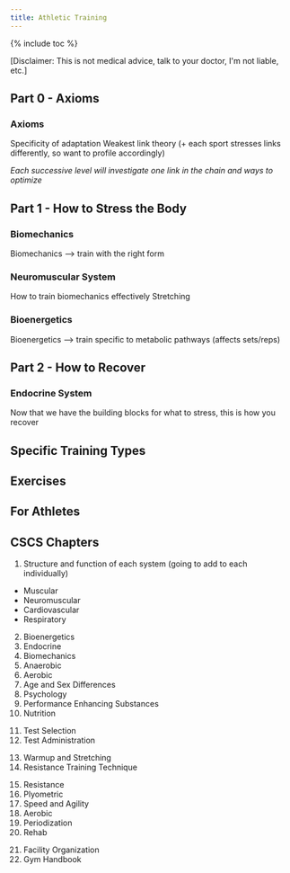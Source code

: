 ```yaml
---
title: Athletic Training
---
```


{% include toc %}

[Disclaimer: This is not medical advice, talk to your doctor, I'm not liable, etc.]

## Part 0 - Axioms

### Axioms
Specificity of adaptation
Weakest link theory (+ each sport stresses links differently, so want to profile accordingly)

_Each successive level will investigate one link in the chain and ways to optimize_

## Part 1 - How to Stress the Body

### Biomechanics
Biomechanics --> train with the right form

### Neuromuscular System
How to train biomechanics effectively
Stretching

### Bioenergetics
Bioenergetics --> train specific to metabolic pathways (affects sets/reps)


## Part 2 - How to Recover

### Endocrine System
Now that we have the building blocks for what to stress, this is how you recover


## Specific Training Types



## Exercises


## For Athletes



## CSCS Chapters
<!-- Concepts -->
1. Structure and function of each system (going to add to each individually)
- Muscular
- Neuromuscular
- Cardiovascular
- Respiratory
2. Bioenergetics
3. Endocrine
4. Biomechanics
5. Anaerobic
6. Aerobic
7. Age and Sex Differences
8. Psychology
9. Performance Enhancing Substances
10. Nutrition
<!-- Testing and Evaluation -->
11. Test Selection
12. Test Administration
<!-- Exercise Techniques -->
13. Warmup and Stretching
14. Resistance Training Technique
<!-- Program Design -->
15. Resistance
16. Plyometric
17. Speed and Agility
18. Aerobic
19. Periodization
20. Rehab
<!-- Organization and Administration -->
21. Facility Organization
22. Gym Handbook
